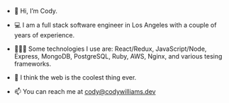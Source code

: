 - 👋 Hi, I’m Cody.

- 💻 I am a full stack software engineer in Los Angeles with a couple of years of experience. 

- 👨🏻‍💻 Some technologies I use are: React/Redux, JavaScript/Node, Express, MongoDB, PostgreSQL, Ruby, AWS, Nginx, and various tesing frameworks. 

- 💙 I think the web is the coolest thing ever. 
 
- 📫 You can reach me at cody@codywilliams.dev
